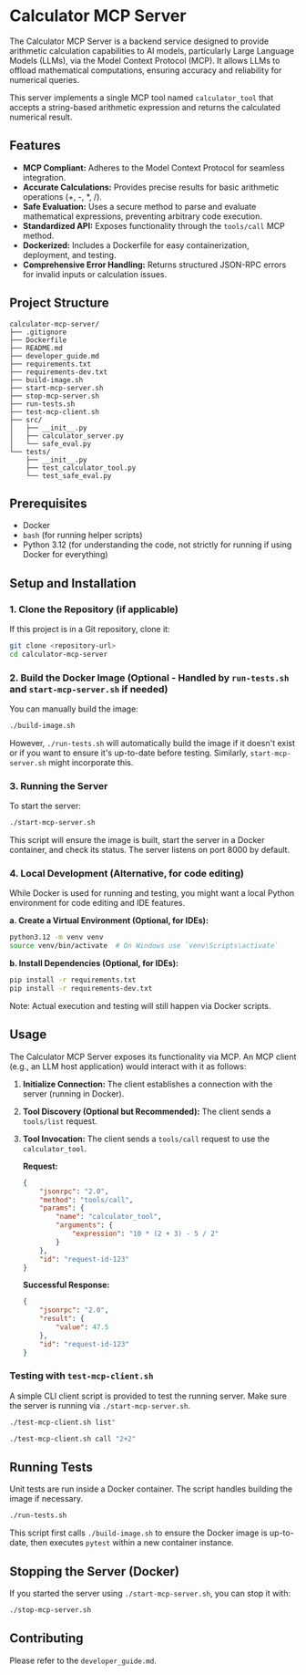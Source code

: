 
# Calculator MCP Server

The Calculator MCP Server is a backend service designed to provide arithmetic calculation capabilities to AI models, particularly Large Language Models (LLMs), via the Model Context Protocol (MCP). It allows LLMs to offload mathematical computations, ensuring accuracy and reliability for numerical queries.

This server implements a single MCP tool named `calculator_tool` that accepts a string-based arithmetic expression and returns the calculated numerical result.

## Features

* **MCP Compliant:** Adheres to the Model Context Protocol for seamless integration.
* **Accurate Calculations:** Provides precise results for basic arithmetic operations (+, -, \*, /).
* **Safe Evaluation:** Uses a secure method to parse and evaluate mathematical expressions, preventing arbitrary code execution.
* **Standardized API:** Exposes functionality through the `tools/call` MCP method.
* **Dockerized:** Includes a Dockerfile for easy containerization, deployment, and testing.
* **Comprehensive Error Handling:** Returns structured JSON-RPC errors for invalid inputs or calculation issues.

## Project Structure

```
calculator-mcp-server/
├── .gitignore
├── Dockerfile
├── README.md
├── developer_guide.md
├── requirements.txt
├── requirements-dev.txt
├── build-image.sh
├── start-mcp-server.sh
├── stop-mcp-server.sh
├── run-tests.sh
├── test-mcp-client.sh
├── src/
│   ├── __init__.py
│   ├── calculator_server.py
│   └── safe_eval.py
└── tests/
    ├── __init__.py
    ├── test_calculator_tool.py
    └── test_safe_eval.py
```

## Prerequisites

* Docker
* `bash` (for running helper scripts)
* Python 3.12 (for understanding the code, not strictly for running if using Docker for everything)

## Setup and Installation

### 1. Clone the Repository (if applicable)

If this project is in a Git repository, clone it:
```bash
git clone <repository-url>
cd calculator-mcp-server
```

### 2. Build the Docker Image (Optional - Handled by `run-tests.sh` and `start-mcp-server.sh` if needed)

You can manually build the image:
```bash
./build-image.sh
```
However, `./run-tests.sh` will automatically build the image if it doesn't exist or if you want to ensure it's up-to-date before testing. Similarly, `start-mcp-server.sh` might incorporate this.

### 3. Running the Server

To start the server:
```bash
./start-mcp-server.sh
```
This script will ensure the image is built, start the server in a Docker container, and check its status. The server listens on port 8000 by default.

### 4. Local Development (Alternative, for code editing)

While Docker is used for running and testing, you might want a local Python environment for code editing and IDE features.

**a. Create a Virtual Environment (Optional, for IDEs):**
```bash
python3.12 -m venv venv
source venv/bin/activate  # On Windows use `venv\Scripts\activate`
```

**b. Install Dependencies (Optional, for IDEs):**
```bash
pip install -r requirements.txt
pip install -r requirements-dev.txt
```
Note: Actual execution and testing will still happen via Docker scripts.

## Usage

The Calculator MCP Server exposes its functionality via MCP. An MCP client (e.g., an LLM host application) would interact with it as follows:

1.  **Initialize Connection:** The client establishes a connection with the server (running in Docker).
2.  **Tool Discovery (Optional but Recommended):** The client sends a `tools/list` request.
3.  **Tool Invocation:** The client sends a `tools/call` request to use the `calculator_tool`.

    **Request:**
    ```json
    {
        "jsonrpc": "2.0",
        "method": "tools/call",
        "params": {
            "name": "calculator_tool",
            "arguments": {
                "expression": "10 * (2 + 3) - 5 / 2"
            }
        },
        "id": "request-id-123"
    }
    ```

    **Successful Response:**
    ```json
    {
        "jsonrpc": "2.0",
        "result": {
            "value": 47.5
        },
        "id": "request-id-123"
    }
    ```

### Testing with `test-mcp-client.sh`

A simple CLI client script is provided to test the running server. Make sure the server is running via `./start-mcp-server.sh`.

```bash
./test-mcp-client.sh list"
```

```bash
./test-mcp-client.sh call "2+2"
```

## Running Tests

Unit tests are run inside a Docker container. The script handles building the image if necessary.
```bash
./run-tests.sh
```
This script first calls `./build-image.sh` to ensure the Docker image is up-to-date, then executes `pytest` within a new container instance.

## Stopping the Server (Docker)

If you started the server using `./start-mcp-server.sh`, you can stop it with:
```bash
./stop-mcp-server.sh
```

## Contributing

Please refer to the `developer_guide.md`.
